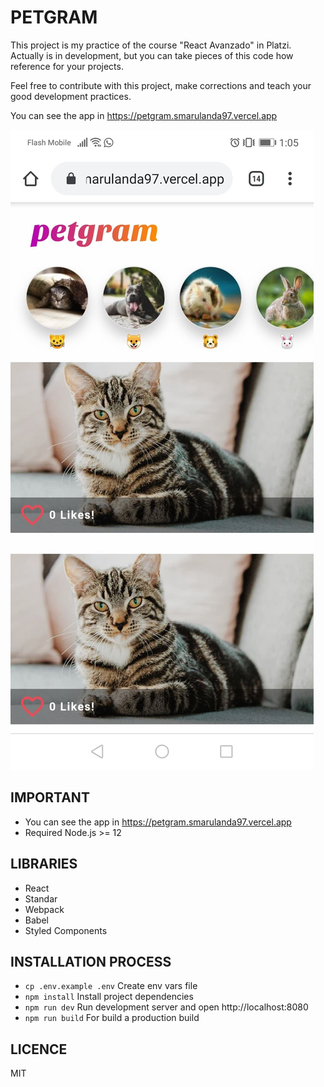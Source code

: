 # PETGRAM

This project is my practice of the course "React Avanzado" in Platzi. Actually is in development, but you can take pieces of this code how reference for your projects.

Feel free to contribute with this project, make corrections and teach your good development practices.

You can see the app in https://petgram.smarulanda97.vercel.app


![Screenshot](./.readme-statics/screenshot-project.jpg)

## IMPORTANT
- You can see the app in https://petgram.smarulanda97.vercel.app
- Required Node.js >= 12

## LIBRARIES

* React
* Standar
* Webpack
* Babel
* Styled Components

## INSTALLATION PROCESS

* `cp .env.example .env` Create env vars file
* `npm install` Install project dependencies
* `npm run dev` Run development server and open http://localhost:8080
* `npm run build`  For build a production build

## LICENCE 

MIT
